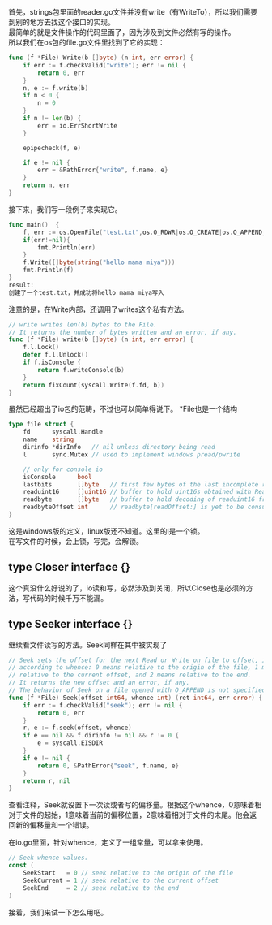 首先，strings包里面的reader.go文件并没有write（有WriteTo），所以我们需要到别的地方去找这个接口的实现。  
最简单的就是文件操作的代码里面了，因为涉及到文件必然有写的操作。  
所以我们在os包的file.go文件里找到了它的实现：  
```go
func (f *File) Write(b []byte) (n int, err error) {
	if err := f.checkValid("write"); err != nil {
		return 0, err
	}
	n, e := f.write(b)
	if n < 0 {
		n = 0
	}
	if n != len(b) {
		err = io.ErrShortWrite
	}

	epipecheck(f, e)

	if e != nil {
		err = &PathError{"write", f.name, e}
	}
	return n, err
}
```
接下来，我们写一段例子来实现它。  
```go
func main()  {
	f, err := os.OpenFile("test.txt",os.O_RDWR|os.O_CREATE|os.O_APPEND,os.ModePerm)
	if(err!=nil){
		fmt.Println(err)
	}
	f.Write([]byte(string("hello mama miya")))
	fmt.Println(f)
}
result:
创建了一个test.txt，并成功将hello mama miya写入
```

注意的是，在Write内部，还调用了writes这个私有方法。  
```go
// write writes len(b) bytes to the File.
// It returns the number of bytes written and an error, if any.
func (f *File) write(b []byte) (n int, err error) {
	f.l.Lock()
	defer f.l.Unlock()
	if f.isConsole {
		return f.writeConsole(b)
	}
	return fixCount(syscall.Write(f.fd, b))
}
```
虽然已经超出了io包的范畴，不过也可以简单得说下。
*File也是一个结构

```go
type file struct {
	fd      syscall.Handle
	name    string
	dirinfo *dirInfo   // nil unless directory being read
	l       sync.Mutex // used to implement windows pread/pwrite

	// only for console io
	isConsole      bool
	lastbits       []byte   // first few bytes of the last incomplete rune in last write
	readuint16     []uint16 // buffer to hold uint16s obtained with ReadConsole
	readbyte       []byte   // buffer to hold decoding of readuint16 from utf16 to utf8
	readbyteOffset int      // readbyte[readOffset:] is yet to be consumed with file.Read
}
```
这是windows版的定义，linux版还不知道。这里的l是一个锁。  
在写文件的时候，会上锁，写完，会解锁。  

## type Closer interface {}  
这个真没什么好说的了，io读和写，必然涉及到关闭，所以Close也是必须的方法，写代码的时候千万不能漏。

## type Seeker interface {} 
继续看文件读写的方法。Seek同样在其中被实现了    
```go
// Seek sets the offset for the next Read or Write on file to offset, interpreted
// according to whence: 0 means relative to the origin of the file, 1 means
// relative to the current offset, and 2 means relative to the end.
// It returns the new offset and an error, if any.
// The behavior of Seek on a file opened with O_APPEND is not specified.
func (f *File) Seek(offset int64, whence int) (ret int64, err error) {
	if err := f.checkValid("seek"); err != nil {
		return 0, err
	}
	r, e := f.seek(offset, whence)
	if e == nil && f.dirinfo != nil && r != 0 {
		e = syscall.EISDIR
	}
	if e != nil {
		return 0, &PathError{"seek", f.name, e}
	}
	return r, nil
}
```

查看注释，Seek就设置下一次读或者写的偏移量。根据这个whence，0意味着相对于文件的起始，1意味着当前的偏移位置，2意味着相对于文件的末尾。他会返回新的偏移量和一个错误。  

在io.go里面，针对whence，定义了一组常量，可以拿来使用。  
```go
// Seek whence values.
const (
	SeekStart   = 0 // seek relative to the origin of the file
	SeekCurrent = 1 // seek relative to the current offset
	SeekEnd     = 2 // seek relative to the end
)
```

接着，我们来试一下怎么用吧。  


